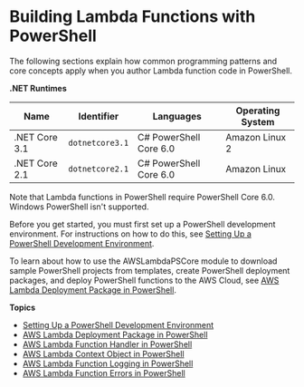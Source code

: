 # Building Lambda Functions with PowerShell<a name="lambda-powershell"></a>

The following sections explain how common programming patterns and core concepts apply when you author Lambda function code in PowerShell\.


**\.NET Runtimes**  

| Name | Identifier | Languages | Operating System | 
| --- | --- | --- | --- | 
|  \.NET Core 3\.1  |  `dotnetcore3.1`  |  C\# PowerShell Core 6\.0  |  Amazon Linux 2  | 
|  \.NET Core 2\.1  |  `dotnetcore2.1`  |  C\# PowerShell Core 6\.0  |  Amazon Linux  | 

Note that Lambda functions in PowerShell require PowerShell Core 6\.0\. Windows PowerShell isn't supported\.

Before you get started, you must first set up a PowerShell development environment\. For instructions on how to do this, see [Setting Up a PowerShell Development Environment](powershell-devenv.md)\.

To learn about how to use the AWSLambdaPSCore module to download sample PowerShell projects from templates, create PowerShell deployment packages, and deploy PowerShell functions to the AWS Cloud, see [AWS Lambda Deployment Package in PowerShell](powershell-package.md)\.

**Topics**
+ [Setting Up a PowerShell Development Environment](powershell-devenv.md)
+ [AWS Lambda Deployment Package in PowerShell](powershell-package.md)
+ [AWS Lambda Function Handler in PowerShell](powershell-handler.md)
+ [AWS Lambda Context Object in PowerShell](powershell-context.md)
+ [AWS Lambda Function Logging in PowerShell](powershell-logging.md)
+ [AWS Lambda Function Errors in PowerShell](powershell-exceptions.md)